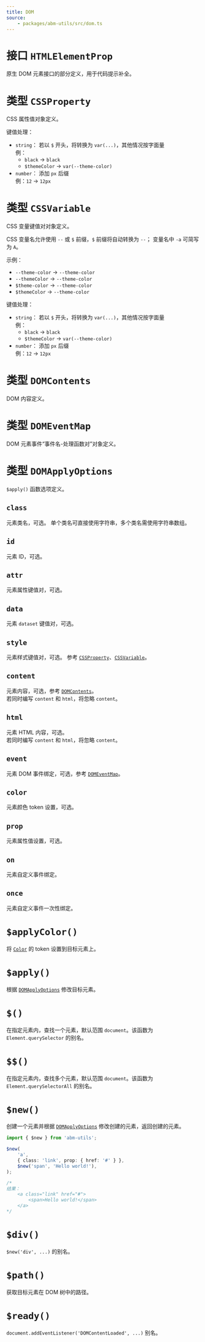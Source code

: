 ```yaml
---
title: DOM
source:
	- packages/abm-utils/src/dom.ts
---
```


# 接口 `HTMLElementProp`
原生 DOM 元素接口的部分定义，用于代码提示补全。

# 类型 `CSSProperty`
CSS 属性值对象定义。

键值处理：
- `string`：
  若以 `$` 开头，将转换为 `var(...)`，其他情况按字面量\
	例：
	- `black` -> `black`
	- `$themeColor` -> `var(--theme-color)`
- `number`：
  添加 `px` 后缀\
	例：`12` -> `12px`

# 类型 `CSSVariable`
CSS 变量键值对对象定义。

CSS 变量名允许使用 `--` 或 `$` 前缀，`$` 前缀将自动转换为 `--`；
变量名中 `-a` 可简写为 `A`。

示例：
- `--theme-color` -> `--theme-color`
- `--themeColor` -> `--theme-color`
- `$theme-color` -> `--theme-color`
- `$themeColor` -> `--theme-color`

键值处理：
- `string`：
  若以 `$` 开头，将转换为 `var(...)`，其他情况按字面量\
	例：
	- `black` -> `black`
	- `$themeColor` -> `var(--theme-color)`
- `number`：
  添加 `px` 后缀\
	例：`12` -> `12px`

# 类型 `DOMContents`
DOM 内容定义。

# 类型 `DOMEventMap`
DOM 元素事件“事件名-处理函数对”对象定义。

# 类型 `DOMApplyOptions`
`$apply()` 函数选项定义。

## `class`
元素类名，可选。
单个类名可直接使用字符串，多个类名需使用字符串数组。

## `id`
元素 ID，可选。

## `attr`
元素属性键值对，可选。

## `data`
元素 `dataset` 键值对，可选。

## `style`
元素样式键值对，可选。
参考 [`CSSProperty`](#类型-cssproperty)、[`CSSVariable`](#类型-cssvariable)。

## `content`
元素内容，可选，参考 [`DOMContents`](#类型-domcontents)。\
若同时编写 `content` 和 `html`，将忽略 `content`。

## `html`
元素 HTML 内容，可选。\
若同时编写 `content` 和 `html`，将忽略 `content`。

## `event`
元素 DOM 事件绑定，可选，参考 [`DOMEventMap`](#类型-domeventmap)。

## `color`
元素颜色 token 设置，可选。

## `prop`
元素属性值设置，可选。

## `on`
元素自定义事件绑定。

## `once`
元素自定义事件一次性绑定。

# `$applyColor()`
将 [`Color`](/@/utils/color#类-color) 的 token 设置到目标元素上。

# `$apply()`
根据 [`DOMApplyOptions`](#类型-domapplyoptions) 修改目标元素。

# `$()`
在指定元素内，查找一个元素，默认范围 `document`。该函数为 `Element.querySelector` 的别名。

# `$$()`
在指定元素内，查找多个元素，默认范围 `document`。该函数为 `Element.querySelectorAll` 的别名。

# `$new()`
创建一个元素并根据 [`DOMApplyOptions`](#类型-domapplyoptions) 修改创建的元素，返回创建的元素。

```ts
import { $new } from 'abm-utils';

$new(
	'a',
	{ class: 'link', prop: { href: '#' } },
	$new('span', 'Hello world!'),
);

/*
结果：
	<a class="link" href="#">
		<span>Hello world!</span>
	</a>
*/
```

# `$div()`
`$new('div', ...)` 的别名。

# `$path()`
获取目标元素在 DOM 树中的路径。

# `$ready()`
`document.addEventListener('DOMContentLoaded', ...)` 别名。
